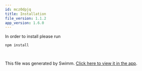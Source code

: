 ```yaml
---
id: mcz0dpjq
title: Installation
file_version: 1.1.2
app_version: 1.6.0
---
```


In order to install please run

`npm install`

<br/>

This file was generated by Swimm. [Click here to view it in the app](https://app.swimm.io/repos/Z2l0aHViJTNBJTNBY2xpbmljLW1hbmFnZW1lbnQtc2VydmljZSUzQSUzQVduT3Vzc2FtYQ==/docs/mcz0dpjq).
